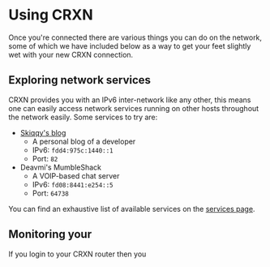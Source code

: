 Using CRXN
==========

Once you're connected there are various things you can do on the network, some of which we have included below as a way to get your feet slightly wet with your new CRXN connection.

## Exploring network services

CRXN provides you with an IPv6 inter-network like any other, this means one can easily access network services running on other hosts throughout the network easily. Some services to try are:

* [Skiqqy's blog](http://[fdd4:975c:1440::1]:82/)
    - A personal blog of a developer
    - IPv6: `fdd4:975c:1440::1`
    - Port: `82`
* Deavmi's MumbleShack
    - A VOIP-based chat server
    - IPv6: `fd08:8441:e254::5`
    - Port: `64738`

You can find an exhaustive list of available services on the [services page](/services).

## Monitoring your

If you login to your CRXN router then you